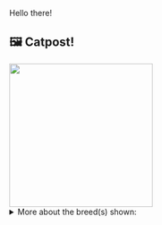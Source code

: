Hello there!



## 🖼️ Catpost!

<sub>
    <img src="https://cdn2.thecatapi.com/images/Jxl7eRfCW.jpg" height="256">
</sub>


<details>
<summary>More about the breed(s) shown:</summary>

Breed: Exotic Shorthair

Description: The Exotic Shorthair is a gentle friendly cat that has the same personality as the Persian. They love having fun, don’t mind the company of other cats and dogs, also love to curl up for a sleep in a safe place. Exotics love their own people, but around strangers they are cautious at first. Given time, they usually warm up to visitors.

Links:
<ul>
  <li>CFA http://cfa.org/Breeds/BreedsCJ/Exotic.aspx</li>
  <li>Wikipedia https://en.wikipedia.org/wiki/Exotic_Shorthair</li>
</ul> 

</details>
